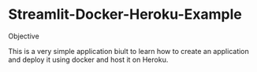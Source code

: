 # Streamlit-Docker-Heroku-Example
Objective

This is a very simple application biult to learn how to create an application and deploy it using docker and host it on Heroku.
